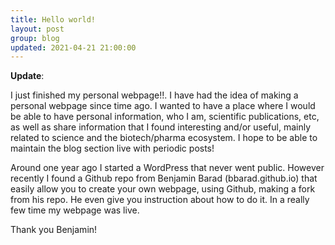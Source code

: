 ```yaml
---
title: Hello world!
layout: post
group: blog
updated: 2021-04-21 21:00:00
---
```


**Update**:

I just finished my personal webpage!!. I have had the idea of making a personal webpage since time ago. I wanted to have a place where I would be able to have personal information, who I am, scientific publications, etc, as well as share information that I found interesting and/or useful, mainly related to science and the biotech/pharma ecosystem. I hope to be able to maintain the blog section live with periodic posts!

Around one year ago I started a WordPress that never went public. However recently I found a Github repo from Benjamin Barad (bbarad.github.io) that easily allow you to create your own webpage, using Github, making a fork from his repo. He even give you instruction about how to do it. In a really few time my webpage was live.

Thank you Benjamin!
